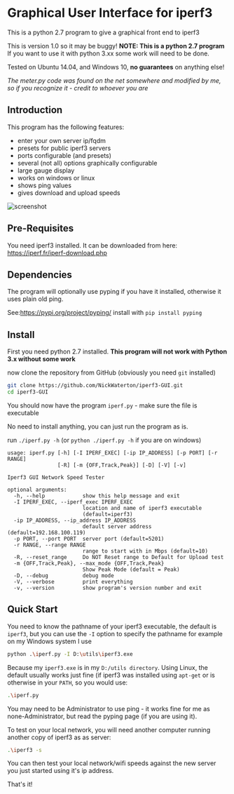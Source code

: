 Graphical User Interface for iperf3
===================================

This is a python 2.7 program to give a graphical front end to iperf3

This is version 1.0 so it may be buggy!
**NOTE: This is a python 2.7 program**
If you want to use it with python 3.xx some work will need to be done.

Tested on Ubuntu 14.04, and Windows 10, **no guarantees** on anything else!

*The meter.py code was found on the net somewhere and modified by me, so if you recognize it - credit to whoever you are*

## Introduction
This program has the following features:
* enter your own server ip/fqdm
* presets for public iperf3 servers
* ports configurable (and presets)
* several (not all) options graphically configurable
* large gauge display
* works on windows or linux
* shows ping values
* gives download and upload speeds

![screenshot](https://github.com/NickWaterton/iperf3-GUI/blob/master/Screenshot%202018-04-24%2018.19.46.png "Screenshot")

## Pre-Requisites
You need iperf3 installed. It can be downloaded from here: https://iperf.fr/iperf-download.php

## Dependencies
The program will optionally use pyping if you have it installed, otherwise it uses plain old ping.

See:https://pypi.org/project/pyping/
install with `pip install pyping`

## Install
First you need python 2.7 installed. **This program will not work with Python 3.x without some work**

now clone the repository from GitHub (obviously you need `git` installed)
```bash
git clone https://github.com/NickWaterton/iperf3-GUI.git
cd iperf3-GUI
```
You should now have the program `iperf.py` - make sure the file is executable

No need to install anything, you can just run the program as is.

run `./iperf.py -h` (or `python ./iperf.py -h` if you are on windows)

```
usage: iperf.py [-h] [-I IPERF_EXEC] [-ip IP_ADDRESS] [-p PORT] [-r RANGE]
                [-R] [-m {OFF,Track,Peak}] [-D] [-V] [-v]

Iperf3 GUI Network Speed Tester

optional arguments:
  -h, --help            show this help message and exit
  -I IPERF_EXEC, --iperf_exec IPERF_EXEC
                        location and name of iperf3 executable
                        (default=iperf3)
  -ip IP_ADDRESS, --ip_address IP_ADDRESS
                        default server address (default=192.168.100.119)
  -p PORT, --port PORT  server port (default=5201)
  -r RANGE, --range RANGE
                        range to start with in Mbps (default=10)
  -R, --reset_range     Do NOT Reset range to Default for Upload test
  -m {OFF,Track,Peak}, --max_mode {OFF,Track,Peak}
                        Show Peak Mode (default = Peak)
  -D, --debug           debug mode
  -V, --verbose         print everything
  -v, --version         show program's version number and exit
```

## Quick Start
You need to know the pathname of your iperf3 executable, the default is `iperf3`, but you can use the `-I` option to specify the pathname
for example on my Windows system I use
```bash
python .\iperf.py -I D:\utils\iperf3.exe
```
Because my `iperf3.exe` is in my `D:/utils directory`.
Using Linux, the default usually works just fine (if iperf3 was installed using `apt-get` or is otherwise in your `PATH`, so you would use:
```bash
.\iperf.py
```

You may need to be Administrator to use ping - it works fine for me as none-Administrator, but read the pyping page (if you are using it).

To test on your local network, you will need another computer running another copy of iperf3 as as server:
```bash
.\iperf3 -s
```
You can then test your local network/wifi speeds against the new server you just started using it's ip address.

That's it!